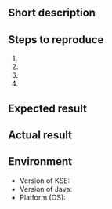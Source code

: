 <!--
NOTE: Before you file an issue, search for it to see if anyone has already reported it. 
-->

## Short description

## Steps to reproduce

 1. 
 2. 
 3. 
 4. 

## Expected result


## Actual result


## Environment

 * Version of KSE: 
 * Version of Java: 
 * Platform (OS): 

<!--
IMPORTANT: After submitting the issue, please be on the lookout for any follow-up questions we may have.
-->
